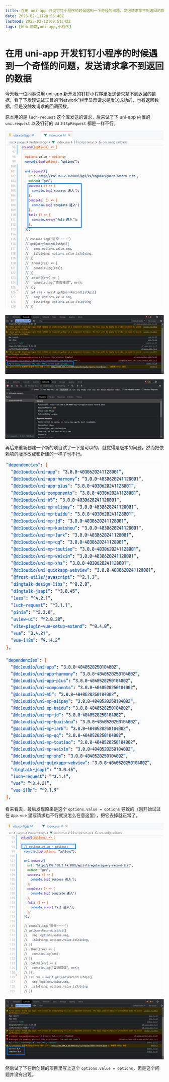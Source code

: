 ```yaml
---
title: 在用 uni-app 开发钉钉小程序的时候遇到一个奇怪的问题，发送请求拿不到返回的数据
date: 2025-02-11T20:55:40Z
lastmod: 2025-02-12T09:51:42Z
tags: [Web 前端,uni-app,小程序]
---
```


# 在用 uni-app 开发钉钉小程序的时候遇到一个奇怪的问题，发送请求拿不到返回的数据

今天我一位同事说用 uni-app 新开发的钉钉小程序里发送请求拿不到返回的数据，看了下发现调试工具的“Network”栏里显示请求是发送成功的，也有返回数据，但是没触发请求的回调函数。

原本用的是 `luch-request` 这个库发送的请求，后来试了下 uni-app 内置的 `uni.request` 以及钉钉的 `dd.httpRequest` 都是一样不行。

![](assets/network-asset-3280690-20250211195905643-857124077-20250212095147-hh7adaw.png)

![](assets/network-asset-3280690-20250211195912787-1505858752-20250212095147-uz3bwp6.png)

![](assets/network-asset-3280690-20250211195916244-60822353-20250212095147-qbjotgw.png)

再后来重新创建一个新的项目试了一下是可以的，就觉得是版本的问题，然而把依赖项的版本改成和新建的一样了也不行。

![](assets/network-asset-3280690-20250211201344508-763916890-20250212095148-fijensv.png)

![](assets/network-asset-3280690-20250211201431143-429830505-20250212095148-k78zhfr.png)

看来看去，最后发现原来是这个 `options.value = options` 导致的（刚开始试过在 `App.vue` 里写请求也不行就没怎么在意这里），把它去掉就正常了。

![](assets/network-asset-3280690-20250211195920444-892198191-20250212095148-t4npl5e.png)

![](assets/network-asset-3280690-20250211195924953-725130489-20250212095148-ghq3gp3.png)

然后试了下在新创建的项目里写上这个 `options.value = options`，但是这个问题并没有出现。
